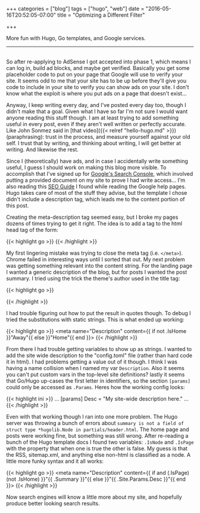 +++
categories = ["blog"]
tags = ["hugo", "web"]
date = "2016-05-16T20:52:05-07:00"
title = "Optimizing a Different Filter"

+++

More fun with Hugo, Go templates, and Google services.
<!--more-->
<hr/><br/>
So after re-applying to AdSense I got accepted into phase 1, which means I can
log in, build ad blocks, and maybe get verified. Basically you get some
placeholder code to put on your page that Google will use to verify your
site. It seems odd to me that your site has to be up before they'll give you
code to include in your site to verify you can show ads on your site. I don't
know what the exploit is where you put ads on a page that doesn't exist...

Anyway, I keep writing every day, and I've posted every day too, though I
didn't make that a goal. Given what I have so far I'm not sure I would want
anyone reading this stuff though. I am at least trying to add something useful
in every post, even if they aren't well written or perfectly accurate. Like John
Sonmez said in [that video]({{< relref "hello-hugo.md" >}}) (paraphrasing):
trust in the process, and measure yourself against your old self. I trust that by
writing, and thinking about writing, I will get better at writing. And likewise
the rest.

Since I (theoretically) have ads, and in case I accidentally write something
useful, I guess I should work on making this blog more visible. To accomplish
that I've signed up for
[Google's Search Console](https://www.google.com/webmasters/tools/home), which
involved putting a provided document on my site to prove I had write access...
I'm also reading this
[SEO Guide](http://static.googleusercontent.com/media/www.google.com/en//webmasters/docs/search-engine-optimization-starter-guide.pdf)
I found while reading the Google help pages. Hugo takes care of most of the
stuff they advise, but the template I chose didn't include a description tag,
which leads me to the content portion of this post.

Creating the meta-description tag seemed easy, but I broke my pages dozens of
times trying to get it right. The idea is to add a tag to the html head tag of
the form:

{{< highlight go >}}
<meta name="Description" content="Something descriptive about *this page*">
{{< /highlight >}}

My first lingering mistake was trying to close the meta tag (i.e. `</meta>`).
Chrome failed in interesting ways until I sorted that out. My next problem was
getting something relevant into the content string. For the landing page I
wanted a generic description of the blog, but for posts I wanted the post
summary. I tried using the trick the theme's author used in the title tag:

{{< highlight go >}}
<title>{{ if not .IsHome }}{{ .Title }} | {{ end }}{{ .Site.Title }}</title>
{{< /highlight >}}

I had trouble figuring out how to put the result in quotes though. To debug I
tried the substitutions with static strings. This is what ended up working:

{{< highlight go >}}
<meta name="Description" content={{ if not .IsHome }}"Away"{{ else }}"Home"{{ end }}>
{{< /highlight >}}

From there I had trouble getting variables to show up as strings. I wanted to
add the site wide description to the "config.toml" file (rather than hard code
it in html). I had problems getting a value out of it though. I think I was
having a name collision when I named my var `Description`. Also it seems you
can't put custom vars in the top-level site definitions? lastly it seems that
Go/Hugo up-cases the first letter in identifiers, so the section `[params]`
could only be accessed as `.Params`. Heres how the working config looks:

{{< highlight ini >}}
...
[params]
    Desc = "My site-wide description here."
...
{{< /highlight >}}

Even with that working though I ran into one more problem. The Hugo server was
throwing a bunch of errors about `summary is not a field of struct type
*hugolib.Node in partials/header.html`. The home page and posts were working
fine, but something was still wrong. After re-reading a bunch of the Hugo
template docs I found two variables: `.IsNode` and `.IsPage` with the property
that when one is true the other is false. My guess is that the RSS, sitemap.xml,
and anything else non-html is classified as a node. A little more funky syntax
and it all works:

{{< highlight go >}}
<meta name="Description" content={{ if and (.IsPage) (not .IsHome) }}"{{ .Summary }}"{{ else }}"{{ .Site.Params.Desc }}"{{ end }}>
{{< /highlight >}}

Now search engines will know a little more about my site, and hopefully produce
better looking search results.